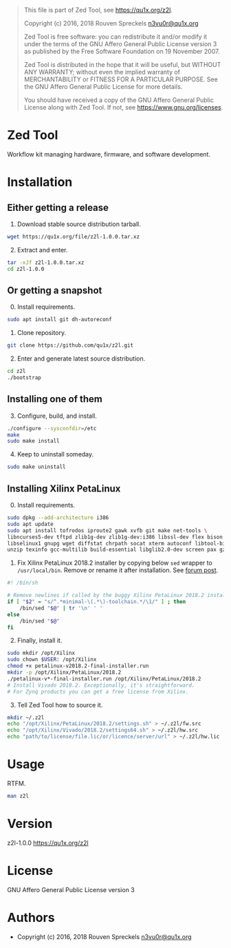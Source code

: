 > This file is part of Zed Tool, see <https://qu1x.org/z2l>.
> 
> Copyright (c) 2016, 2018 Rouven Spreckels <n3vu0r@qu1x.org>
> 
> Zed Tool is free software: you can redistribute it and/or modify
> it under the terms of the GNU Affero General Public License version 3
> as published by the Free Software Foundation on 19 November 2007.
> 
> Zed Tool is distributed in the hope that it will be useful,
> but WITHOUT ANY WARRANTY; without even the implied warranty of
> MERCHANTABILITY or FITNESS FOR A PARTICULAR PURPOSE. See the
> GNU Affero General Public License for more details.
> 
> You should have received a copy of the GNU Affero General Public License
> along with Zed Tool. If not, see <https://www.gnu.org/licenses>.

# Zed Tool

Workflow kit managing hardware, firmware, and software development.

# Installation

## Either getting a release

 1. Download stable source distribution tarball.

```sh
wget https://qu1x.org/file/z2l-1.0.0.tar.xz
```
 2. Extract and enter.

```sh
tar -xJf z2l-1.0.0.tar.xz
cd z2l-1.0.0
```

## Or getting a snapshot

 0. Install requirements.

```sh
sudo apt install git dh-autoreconf
```

 1. Clone repository.

```sh
git clone https://github.com/qu1x/z2l.git
```

 2. Enter and generate latest source distribution.

```sh
cd z2l
./bootstrap
```

## Installing one of them

 3. Configure, build, and install.

```sh
./configure --sysconfdir=/etc
make
sudo make install
```

 4. Keep to uninstall someday.

```sh
sudo make uninstall
```

## Installing Xilinx PetaLinux

 0. Install requirements.

```sh
sudo dpkg --add-architecture i386
sudo apt update
sudo apt install tofrodos iproute2 gawk xvfb git make net-tools \
libncurses5-dev tftpd zlib1g-dev zlib1g-dev:i386 libssl-dev flex bison \
libselinux1 gnupg wget diffstat chrpath socat xterm autoconf libtool-bin tar \
unzip texinfo gcc-multilib build-essential libglib2.0-dev screen pax gzip
```

 1. Fix Xilinx PetaLinux 2018.2 installer by copying below `sed` wrapper to
`/usr/local/bin`. Remove or rename it after installation. See [forum post](https://forums.xilinx.com/t5/Embedded-Linux/PetaLinux-2018-1-Install-Fails-on-Debian-Stretch/m-p/887733/highlight/true#M28391).

```sh
#! /bin/sh

# Remove newlines if called by the buggy Xilinx PetaLinux 2018.2 installer.
if [ "$2" = "s/^.*minimal-\(.*\)-toolchain.*/\1/" ] ; then
	/bin/sed "$@" | tr '\n' ' '
else
	/bin/sed "$@"
fi
```

 2. Finally, install it.

```sh
sudo mkdir /opt/Xilinx
sudo chown $USER: /opt/Xilinx
chmod +x petalinux-v2018.2-final-installer.run
mkdir -p /opt/Xilinx/PetaLinux/2018.2
./petalinux-v*-final-installer.run /opt/Xilinx/PetaLinux/2018.2
# Install Vivado 2018.2. Exceptionally, it's straightforward.
# For Zynq products you can get a free license from Xilinx.
```

 3. Tell Zed Tool how to source it.

```sh
mkdir ~/.z2l
echo "/opt/Xilinx/PetaLinux/2018.2/settings.sh" > ~/.z2l/fw.src
echo "/opt/Xilinx/Vivado/2018.2/settings64.sh" > ~/.z2l/hw.src
echo "path/to/license/file.lic/or/licence/server/url" > ~/.z2l/hw.lic
```

# Usage

RTFM.

```sh
man z2l
```

# Version

z2l-1.0.0 <https://qu1x.org/z2l>

# License

GNU Affero General Public License version 3

# Authors

  * Copyright (c) 2016, 2018 Rouven Spreckels <n3vu0r@qu1x.org>
